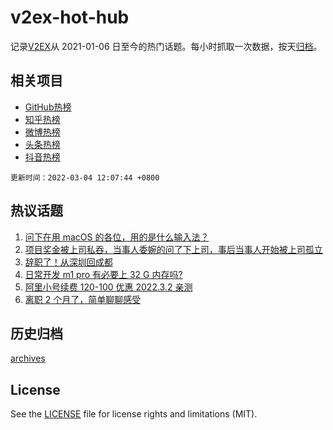 # v2ex-hot-hub

 记录[V2EX](https://www.v2ex.com/)从 2021-01-06 日至今的热门话题。每小时抓取一次数据，按天[归档](archives)。
 
 ## 相关项目

- [GitHub热榜](https://github.com/snaildev/github-hot-hub)
- [知乎热榜](https://github.com/snaildev/zhihu-hot-hub)
- [微博热榜](https://github.com/snaildev/weibo-hot-hub)
- [头条热榜](https://github.com/snaildev/toutiao-hot-hub)
- [抖音热榜](https://github.com/snaildev/douyin-hot-hub)


 `更新时间：2022-03-04 12:07:44 +0800`

## 热议话题

1. [问下在用 macOS 的各位，用的是什么输入法？](https://www.v2ex.com/t/837764)
1. [项目奖金被上司私吞，当事人委婉的问了下上司，事后当事人开始被上司孤立](https://www.v2ex.com/t/837842)
1. [辞职了！从深圳回成都](https://www.v2ex.com/t/837686)
1. [日常开发 m1 pro 有必要上 32 G 内存吗?](https://www.v2ex.com/t/837736)
1. [阿里小号续费 120-100 优惠 2022.3.2 亲测](https://www.v2ex.com/t/837680)
1. [离职 2 个月了，简单聊聊感受](https://www.v2ex.com/t/837719)

## 历史归档

[archives](archives)

## License

See the [LICENSE](LICENSE) file for license rights and limitations (MIT).
